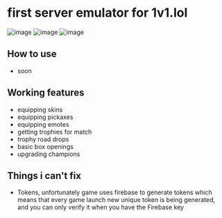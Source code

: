 # first server emulator for 1v1.lol
![image](https://github.com/user-attachments/assets/693da851-ce27-4898-aa49-0861910c3a37)
![image](https://github.com/user-attachments/assets/2960f05f-b623-45ed-b1d5-1a3c2cf94426)
![image](https://github.com/user-attachments/assets/a156d583-b192-4ecd-8501-a5462ea381ba)

## How to use
 - soon
## Working features
 - equipping skins
 - equipping pickaxes
 - equipping emotes
 - getting trophies for match
 - trophy road drops
 - basic box openings
 - upgrading champions
## Things i can't fix
 - Tokens, unfortunately game uses firebase to generate tokens which means that every game launch new unique token is being generated, and you can only verify it when you have the Firebase key
